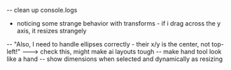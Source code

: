 

-- clean up console.logs
- noticing some strange behavior with transforms - if i drag across the y axis, it resizes strangely



-- "Also, I need to handle ellipses correctly - their x/y is the center, not top-left!" 
   ---> check this, might make ai layouts tough
-- make hand tool look like a hand
-- show dimensions when selected and dynamically as resizing